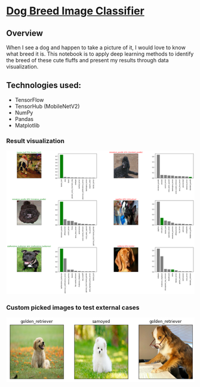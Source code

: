 # [Dog Breed Image Classifier](https://github.com/phamou/Image-Dog-Breed-Classifier)
## Overview
When I see a dog and happen to take a picture of it, I would love to know what breed it is. This notebook is to apply deep learning methods to identify the breed of these cute fluffs and present my results through data visualization.

## Technologies used:
* TensorFlow
* TensorHub (MobileNetV2)
* NumPy
* Pandas
* Matplotlib

### Result visualization 
![Image of 6 prediction graphs given the probabilities of the top possible breeds and whether it predicted right or wrong](https://github.com/phamou/Image-Dog-Breed-Classifier/blob/master/extras/result_data.png)

### Custom picked images to test external cases
![Prediction of breed using custom picked images](https://github.com/phamou/Image-Dog-Breed-Classifier/blob/master/extras/custom_results.png)
